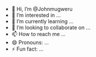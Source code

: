 - 👋 Hi, I’m @Johnmugweru
- 👀 I’m interested in ...
- 🌱 I’m currently learning ...
- 💞️ I’m looking to collaborate on ...
- 📫 How to reach me ...
- 😄 Pronouns: ...
- ⚡ Fun fact: ...

<!---
Johnmugweru/Johnmugweru is a ✨ special ✨ repository because its `README.md` (this file) appears on your GitHub profile.
You can click the Preview link to take a look at your changes.
--->
